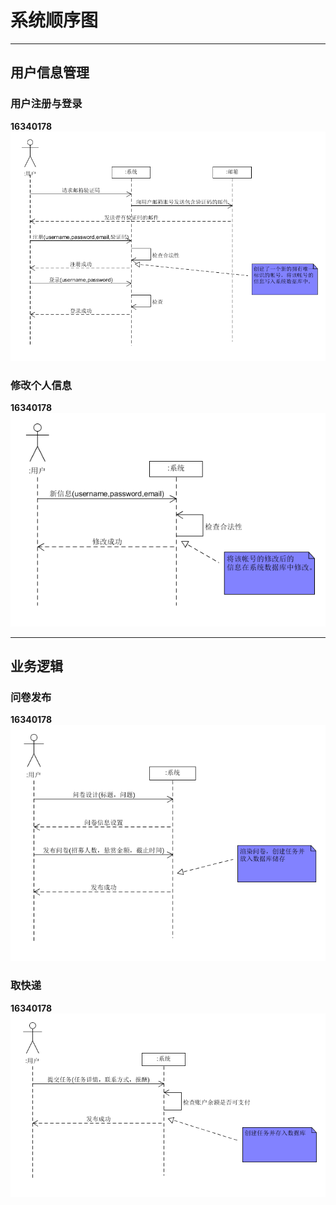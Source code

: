 # 系统顺序图

------


## 用户信息管理

### 用户注册与登录

**16340178**
![](https://github.com/sysuswsad/mission_craft/raw/master/docs/imgs/systemsequencediagram1.png)


### 修改个人信息  

**16340178**
![](https://github.com/sysuswsad/mission_craft/raw/master/docs/imgs/systemsequencediagram2.png)

------

## 业务逻辑

### 问卷发布
**16340178**
![](https://github.com/sysuswsad/mission_craft/raw/master/docs/imgs/systemsequencediagram3.png)

### 取快递
**16340178**
![](https://github.com/sysuswsad/mission_craft/raw/master/docs/imgs/systemsequencediagram4.png)

